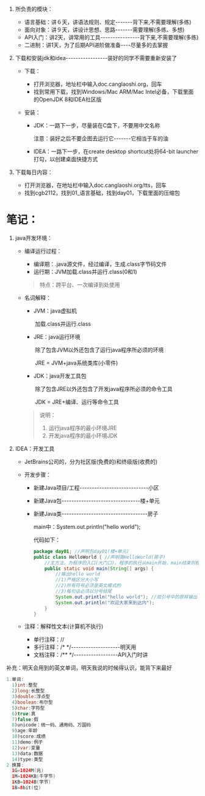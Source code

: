 1. 所负责的模块：

   - 语言基础：讲６天，讲语法规则、规定-------背下来,不需要理解(多练)
   - 面向对象：讲９天，讲设计思想、思路-------需要理解(多练、多想)
   - API入门：讲2天，讲常用的工具----------------背下来,不需要理解(多练)
   - 二进制：讲1天，为了后期API进阶做准备----尽量多的去掌握

4. 下载和安装jdk和idea-----------------装好的同学不需要重新安装了

   - 下载：

     - 打开浏览器，地址栏中输入doc.canglaoshi.org，回车
     - 找到常用下载，找到Windows/Mac ARM/Mac Intel必备，下载里面的OpenJDK 8和IDEA社区版

   - 安装：

     - JDK：一路下一步，尽量装在C盘下，不要用中文名称

       注意：装好之后不要企图去运行它-------它相当于车的油

     - IDEA：一路下一步，在create desktop shortcut处将64-bit launcher打勾，以创建桌面快捷方式

5. 下载每日内容：

   - 打开浏览器，在地址栏中输入doc.canglaoshi.org/tts，回车
   - 找到cgb2112，找到01_语言基础，找到day01，下载里面的压缩包

# 笔记：

1. java开发环境：

   - 编译运行过程：

     - 编译期：.java源文件，经过编译，生成.class字节码文件
     - 运行期：JVM加载.class并运行.class(0和1)

     > 特点：跨平台、一次编译到处使用

   - 名词解释：

     - JVM：java虚拟机

       ​         加载.class并运行.class

     - JRE：java运行环境

       ​         除了包含JVM以外还包含了运行java程序所必须的环境

       ​         JRE = JVM+java系统类库(小零件)

     - JDK：java开发工具包

       ​         除了包含JRE以外还包含了开发java程序所必须的命令工具

       ​         JDK = JRE+编译、运行等命令工具

     > 说明：
     > 1. 运行java程序的最小环境JRE
     > 2. 开发java程序的最小环境JDK

2. IDEA：开发工具

   - JetBrains公司的，分为社区版(免费的)和终级版(收费的)

   - 开发步骤：

     - 新建Java项目/工程----------------------------小区

     - 新建Java包--------------------------------楼+单元

     - 新建Java类-----------------------------------房子

       main中：System.out.println("hello world");

       代码如下：

       ```java
       package day01; //声明包day01(楼+单元)
       public class HelloWorld { //声明类HelloWorld(房子)
           //主方法，为程序的入口(大门口)，程序的执行从main开始，main结束则程序结束
           public static void main(String[] args) {
               //输出hello world
               //1)严格区分大小写
               //2)所有符号必须是英文模式的
               //3)每句话必须以分号结尾
               System.out.println("hello world"); //双引号中的原样输出
               System.out.println("欢迎大家来到达内");
           }
       }
       ```

   - 注释：解释性文本(计算机不执行)

     - 单行注释：//
     - 多行注释：/*    */--------------------明天用
     - 文档注释：/**     */------------------API入门时讲



补充：明天会用到的英文单词，明天我说的时候得认识，能背下来最好

```java
1.单词:
  1)int:整型
  2)long:长整型
  3)double:浮点型
  4)boolean:布尔型
  5)char:字符型
  6)true:真 
  7)false:假
  8)unicode：统一码、通用码、万国码
  9)age:年龄
  10)score:成绩
  11)demo:例子
  12)var:变量
  13)data:数据
  14)type:类型
2.换算:
  1G=1024M(兆)
  1M=1024KB(千字节)
  1KB=1024B(字节)
  1B=8bit(位)
```









